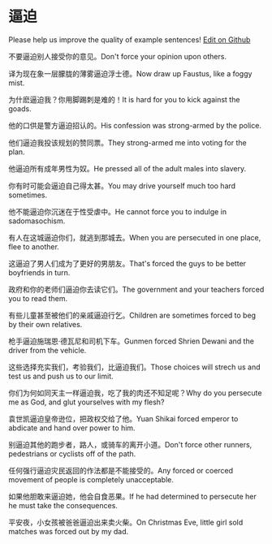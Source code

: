 # 逼迫

Please help us improve the quality of example sentences! [Edit on Github](https://github.com/jiyushe/jiyu-example-sentence-source/blob/main/chinese/bipo.md)

<p><span class="chinese">不要逼迫别人接受你的意见。</span><span class="english">Don't force your opinion upon others.</span></p>

<p><span class="chinese">译为现在象一层朦胧的薄雾逼迫浮士德。</span><span class="english">Now draw up Faustus, like a foggy mist.</span></p>

<p><span class="chinese">为什麽逼迫我？你用脚踢刺是难的！</span><span class="english">It is hard for you to kick against the goads.</span></p>

<p><span class="chinese">他的口供是警方逼迫招认的。</span><span class="english">His confession was strong-armed by the police.</span></p>

<p><span class="chinese">他们逼迫我投该规划的赞同票。</span><span class="english">They strong-armed me into voting for the plan.</span></p>

<p><span class="chinese">他逼迫所有成年男性为奴。</span><span class="english">He pressed all of the adult males into slavery.</span></p>

<p><span class="chinese">你有时可能会逼迫自己得太甚。</span><span class="english">You may drive yourself much too hard sometimes.</span></p>

<p><span class="chinese">他不能逼迫你沉迷在于性受虐中。</span><span class="english">He cannot force you to indulge in sadomasochism.</span></p>

<p><span class="chinese">有人在这城逼迫你们，就逃到那城去。</span><span class="english">When you are persecuted in one place, flee to another.</span></p>

<p><span class="chinese">这逼迫了男人们成为了更好的男朋友。</span><span class="english">That's forced the guys to be better boyfriends in turn.</span></p>

<p><span class="chinese">政府和你的老师们逼迫你去读它们。</span><span class="english">The government and your teachers forced you to read them.</span></p>

<p><span class="chinese">有些儿童甚至被他们的亲戚逼迫行乞。</span><span class="english">Children are sometimes forced to beg by their own relatives.</span></p>

<p><span class="chinese">枪手逼迫施瑞恩·德瓦尼和司机下车。</span><span class="english">Gunmen forced Shrien Dewani and the driver from the vehicle.</span></p>

<p><span class="chinese">这些选择充实我们，考验我们，比逼迫我们。</span><span class="english">Those choices will strech us and test us and push us to our limit.</span></p>

<p><span class="chinese">你们为何如同天主一样逼迫我，吃了我的肉还不知足呢？</span><span class="english">Why do you persecute me as God, and glut yourselves with my flesh?</span></p>

<p><span class="chinese">袁世凯逼迫皇帝逊位，把政权交给了他。</span><span class="english">Yuan Shikai forced emperor to abdicate and hand over power to him.</span></p>

<p><span class="chinese">别逼迫其他的跑步者，路人，或骑车的离开小道。</span><span class="english">Don't force other runners, pedestrians or cyclists off of the path.</span></p>

<p><span class="chinese">任何强行逼迫灾民返回的作法都是不能接受的。</span><span class="english">Any forced or coerced movement of people is completely unacceptable.</span></p>

<p><span class="chinese">如果他胆敢来逼迫她，他会自食恶果。</span><span class="english">If he had determined to persecute her he must take the consequences.</span></p>

<p><span class="chinese">平安夜，小女孩被爸爸逼迫出来卖火柴。</span><span class="english">On Christmas Eve, little girl sold matches was forced out by my dad.</span></p>

